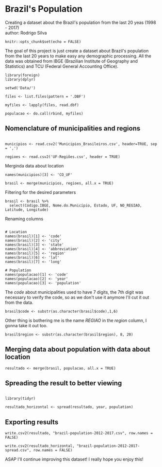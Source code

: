 # Brazil's Population  
Creating a dataset about the Brazil's population from the last 20 yeas (1998 - 2017)  
author: Rodrigo Silva  


```{r setup, include=FALSE}
knitr::opts_chunk$set(echo = FALSE)
```

The goal of this project is just create a dataset about Brazil's population from the last 20 years to make easy any demographic processing. All the data was obtained from IBGE (Brazilian Institute of Geography and Statistics) and TCU (Federal General Accounting Office).

```{r libraries, eval=FALSE, echo=TRUE, warning=FALSE}
library(foreign)
library(dplyr)
```

```{r merging population, eval=FALSE, warning=FALSE, echo=TRUE}
setwd('Data/')

files <- list.files(pattern = '.DBF')

myfiles <- lapply(files, read.dbf)

populacao <- do.call(rbind, myfiles)
```

## Nomenclature of municipalities and regions

```{r municipalities and regions, eval=FALSE, warning=FALSE, echo=TRUE}

municipios <- read.csv2('Municipios_Brasileiros.csv', header=TRUE, sep = ',')

regioes <- read.csv2('UF-Regiões.csv', header = TRUE)

```

Merginda data about location

```{r merging location, eval=FALSE, warning=FALSE, echo=TRUE}
names(municipios)[3] <- 'CO_UF'

brasil <- merge(municipios, regioes, all.x = TRUE)
```

Filtering for the desired parameters

```{r filtering parameters, eval=FALSE, warning=FALSE, echo=TRUE}
brasil <- brasil %>%
  select(Código.IBGE, Nome.do.Município, Estado, UF, NO_REGIAO, Latitude, Longitude)
```

Renaming columns

```{r renaming columns, eval=FALSE, warning=FALSE, echo=TRUE}

# Location
names(brasil)[1] <- 'code'
names(brasil)[2] <- 'city'
names(brasil)[3] <- 'state'
names(brasil)[4] <- 'abbreviation'
names(brasil)[5] <- 'region'
names(brasil)[6] <- 'lat'
names(brasil)[7] <- 'long'

# Population
names(populacao)[1] <- 'code'
names(populacao)[2] <- 'year'
names(populacao)[3] <- 'population'

```

The *code* about municipalities used to have 7 digits, the 7th digit was necessary to verify the code, so as we don't use it anymore I'll cut it out from the data. 

```{r remove digit verification, eval=FALSE, warning=FALSE, echo=TRUE}
brasil$code <- substr(as.character(brasil$code),1,6)
```

Other thing is bothering me is the name *REGIAO* in the *region* column, I gonna take it out too. 

```{r remove name regiao, eval=FALSE, warning=FALSE, echo=TRUE}
brasil$region <- substr(as.character(brasil$region), 8, 20)
```

## Merging data about population with data about location

```{r generating result, eval=FALSE, warning=FALSE, echo=TRUE}
resultado <- merge(brasil, populacao, all.x = TRUE)
```

## Spreading the result to better viewing

```{r spreading results, eval=FALSE, warning=FALSE, echo=TRUE}

library(tidyr)

resultado_horizontal <- spread(resultado, year, population)

```

## Exporting results

```{r exporting results, eval=FALSE, warning=FALSE, echo=TRUE}
write.csv2(resultado, "brazil-population-2012-2017.csv", row.names = FALSE)

write.csv2(resultado_horizontal, "brazil-population-2012-2017-spread.csv", row.names = FALSE)
```

ASAP I'll continue improving this dataset!
I really hope you enjoy this!

